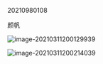 20210980108

颜帆

![image-20210311200129939](C:\Users\Ivan\AppData\Roaming\Typora\typora-user-images\image-20210311200129939.png)

![image-20210311200214039](C:\Users\Ivan\AppData\Roaming\Typora\typora-user-images\image-20210311200214039.png)